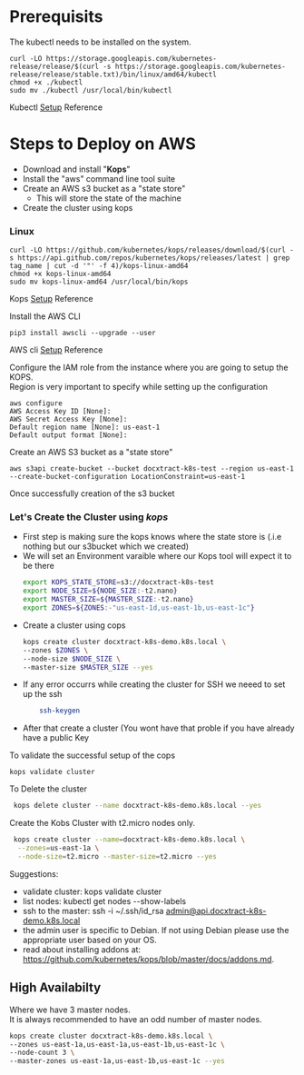 
# Prerequisits
The kubectl needs to be installed on the system.

```
curl -LO https://storage.googleapis.com/kubernetes-release/release/$(curl -s https://storage.googleapis.com/kubernetes-release/release/stable.txt)/bin/linux/amd64/kubectl
chmod +x ./kubectl
sudo mv ./kubectl /usr/local/bin/kubectl
```
Kubectl [Setup](https://kubernetes.io/docs/tasks/tools/install-kubectl/) Reference

# Steps to Deploy on AWS

* Download and install "**Kops**"
* Install the "aws" command line tool suite
* Create an AWS s3 bucket as a "state store"
  * This will store the state of the machine
* Create the cluster using kops

### Linux

```
curl -LO https://github.com/kubernetes/kops/releases/download/$(curl -s https://api.github.com/repos/kubernetes/kops/releases/latest | grep tag_name | cut -d '"' -f 4)/kops-linux-amd64
chmod +x kops-linux-amd64
sudo mv kops-linux-amd64 /usr/local/bin/kops
```

Kops [Setup](https://github.com/kubernetes/kops) Reference


Install the AWS CLI
```
pip3 install awscli --upgrade --user
```

AWS cli [Setup](https://docs.aws.amazon.com/cli/latest/userguide/installing.html) Reference

Configure the IAM role from the instance where you are going to setup the KOPS.  
Region is very important to specify while setting up the configuration
```
aws configure
AWS Access Key ID [None]:
AWS Secret Access Key [None]:
Default region name [None]: us-east-1
Default output format [None]:
```

Create an AWS S3 bucket as a "state store"  
```
aws s3api create-bucket --bucket docxtract-k8s-test --region us-east-1 --create-bucket-configuration LocationConstraint=us-east-1
```
Once successfully creation of the s3 bucket  

### Let's Create the Cluster using *kops*
* First step is making sure the kops knows where the state store is (.i.e nothing but our s3bucket which we created)
* We will set an Environment varaible where our Kops tool will expect it to be there
    ```bash
    export KOPS_STATE_STORE=s3://docxtract-k8s-test
    export NODE_SIZE=${NODE_SIZE:-t2.nano}
    export MASTER_SIZE=${MASTER_SIZE:-t2.nano}
    export ZONES=${ZONES:-"us-east-1d,us-east-1b,us-east-1c"}
    ```
* Create a cluster using cops
    ```bash
    kops create cluster docxtract-k8s-demo.k8s.local \
    --zones $ZONES \
    --node-size $NODE_SIZE \
    --master-size $MASTER_SIZE --yes
    ```
 * If any error occurrs while creating the cluster for SSH we neeed to set up the ssh
    ```bash
    	ssh-keygen
    ```
 * After that create a cluster (You wont have that proble if you have already have a public Key

 To validate the successful setup of the cops
 ```
 kops validate cluster
 ```

To Delete the cluster
```bash
 kops delete cluster --name docxtract-k8s-demo.k8s.local --yes
```

Create the Kobs Cluster with t2.micro nodes only.
```bash
 kops create cluster --name=docxtract-k8s-demo.k8s.local \
  --zones=us-east-1a \
  --node-size=t2.micro --master-size=t2.micro --yes
```


Suggestions:
 * validate cluster: kops validate cluster
 * list nodes: kubectl get nodes --show-labels
 * ssh to the master: ssh -i ~/.ssh/id_rsa admin@api.docxtract-k8s-demo.k8s.local
 * the admin user is specific to Debian. If not using Debian please use the appropriate user based on your OS.
 * read about installing addons at: https://github.com/kubernetes/kops/blob/master/docs/addons.md.


## High Availabilty

Where we have 3 master nodes.  
It is always recommended to have an odd number of master nodes.
```bash
kops create cluster docxtract-k8s-demo.k8s.local \
--zones us-east-1a,us-east-1a,us-east-1b,us-east-1c \
--node-count 3 \
--master-zones us-east-1a,us-east-1b,us-east-1c --yes
```


